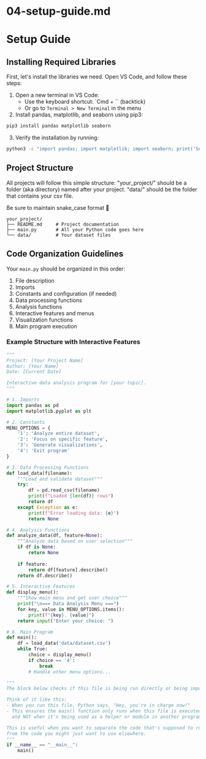 # 04-setup-guide.md

# Setup Guide

## Installing Required Libraries

First, let's install the libraries we need. Open VS Code, and follow these steps:
1. Open a new terminal in VS Code:
   * Use the keyboard shortcut: `Cmd + `` (backtick)
   * Or go to `Terminal > New Terminal` in the menu
2. Install pandas, matplotlib, and seaborn using pip3:

```bash
pip3 install pandas matplotlib seaborn
```

3. Verify the installation by running:

```bash
python3 -c "import pandas; import matplotlib; import seaborn; print('Success! 🎉')"
```

## Project Structure
All projects will follow this simple structure:
"your_project/" should be a folder (aka directory) named after your project. "data/" should be the folder that contains your csv file. 

Be sure to maintain snake_case format 🐍
```
your_project/
├── README.md     # Project documentation
├── main.py       # All your Python code goes here
└── data/         # Your dataset files
```

## Code Organization Guidelines
Your `main.py` should be organized in this order:
1. File description
2. Imports
3. Constants and configuration (if needed)
4. Data processing functions
5. Analysis functions
6. Interactive features and menus
7. Visualization functions
8. Main program execution

### Example Structure with Interactive Features
```python
"""
Project: [Your Project Name]
Author: [Your Name]
Date: [Current Date]

Interactive data analysis program for [your topic].
"""

# 1. Imports
import pandas as pd
import matplotlib.pyplot as plt

# 2. Constants
MENU_OPTIONS = {
    '1': 'Analyze entire dataset',
    '2': 'Focus on specific feature',
    '3': 'Generate visualizations',
    '4': 'Exit program'
}

# 3. Data Processing Functions
def load_data(filename):
    """Load and validate dataset"""
    try:
        df = pd.read_csv(filename)
        print(f"Loaded {len(df)} rows")
        return df
    except Exception as e:
        print(f"Error loading data: {e}")
        return None

# 4. Analysis Functions
def analyze_data(df, feature=None):
    """Analyze data based on user selection"""
    if df is None:
        return None
    
    if feature:
        return df[feature].describe()
    return df.describe()

# 5. Interactive Features
def display_menu():
    """Show main menu and get user choice"""
    print("\n=== Data Analysis Menu ===")
    for key, value in MENU_OPTIONS.items():
        print(f"{key}. {value}")
    return input("Enter your choice: ")

# 6. Main Program
def main():
    df = load_data('data/dataset.csv')
    while True:
        choice = display_menu()
        if choice == '4':
            break
        # Handle other menu options...

"""
The block below checks if this file is being run directly or being imported into another program.

Think of it like this:
- When you run this file, Python says, "Hey, you're in charge now!"
- This ensures the main() function only runs when this file is executed directly,
  and NOT when it's being used as a helper or module in another program.

This is useful when you want to separate the code that's supposed to run automatically
from the code you might just want to use elsewhere.
"""
if __name__ == "__main__":
    main()
```

